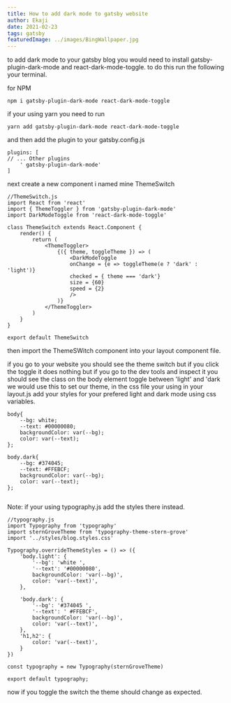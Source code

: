 ```yaml
---
title: How to add dark mode to gatsby website
author: Ekaji
date: 2021-02-23
tags: gatsby
featuredImage: ../images/BingWallpaper.jpg
---
```



to add dark mode to your gatsby blog you would need to install gatsby-plugin-dark-mode and react-dark-mode-toggle. to do this run the following your terminal.

for NPM
```
npm i gatsby-plugin-dark-mode react-dark-mode-toggle
```
if your using yarn you need to run 
```
yarn add gatsby-plugin-dark-mode react-dark-mode-toggle
```

and then add the plugin to your gatsby.config.js 

``` 
plugins: [  
// ... Other plugins 
    ' gatsby-plugin-dark-mode'
]
```
next create a new component i named mine ThemeSwitch

```
//ThemeSwitch.js
import React from 'react'
import { ThemeToggler } from 'gatsby-plugin-dark-mode'
import DarkModeToggle from 'react-dark-mode-toggle'

class ThemeSwitch extends React.Component {
    render() {
        return (
            <ThemeToggler>
                {({ theme, toggleTheme }) => (
                    <DarkModeToggle
                    onChange = {e => toggleTheme(e ? 'dark' : 'light')}
                    checked = { theme === 'dark'}
                    size = {60}
                    speed = {2}
                    />
                )}
            </ThemeToggler>
        )
    }
}

export default ThemeSwitch
```

then import the ThemeSWitch component into your layout component file.

if you go to your website you should see the theme switch but if you click the toggle it does nothing but if you go to the dev tools and inspect it you should see the class on the body element toggle between 'light' and 'dark
we would use this to set our theme, in the css file your using in your layout.js add your styles for your prefered light and dark mode using css variables.

```
body{
    --bg: white;
    --text: #00000080;
    backgroundColor: var(--bg);
    color: var(--text); 
};

body.dark{
    --bg: #374045;
    --text: #FFEBCF;
    backgroundColor: var(--bg);
    color: var(--text);
};


```
Note: if your using typography.js add the styles there instead.
```
//typography.js 
import Typography from 'typography'
import sternGroveTheme from 'typography-theme-stern-grove'
import '../styles/blog.styles.css'

Typography.overrideThemeStyles = () => ({
    'body.light': {
        '--bg': 'white ',
        '--text': '#00000080',
        backgroundColor: 'var(--bg)',
        color: 'var(--text)',
    },
    
    'body.dark': {
        '--bg': '#374045 ',
        '--text': ' #FFEBCF',
        backgroundColor: 'var(--bg)',
        color: 'var(--text)',
    },
    'h1,h2': {
        color: 'var(--text)',
    }
})

const typography = new Typography(sternGroveTheme)

export default typography;
```

now if you toggle the switch the theme should change as expected.
